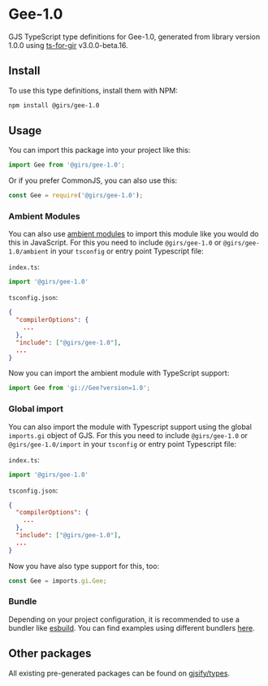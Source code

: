 
# Gee-1.0

GJS TypeScript type definitions for Gee-1.0, generated from library version 1.0.0 using [ts-for-gir](https://github.com/gjsify/ts-for-gir) v3.0.0-beta.16.


## Install

To use this type definitions, install them with NPM:
```bash
npm install @girs/gee-1.0
```

## Usage

You can import this package into your project like this:
```ts
import Gee from '@girs/gee-1.0';
```

Or if you prefer CommonJS, you can also use this:
```ts
const Gee = require('@girs/gee-1.0');
```

### Ambient Modules

You can also use [ambient modules](https://github.com/gjsify/ts-for-gir/tree/main/packages/cli#ambient-modules) to import this module like you would do this in JavaScript.
For this you need to include `@girs/gee-1.0` or `@girs/gee-1.0/ambient` in your `tsconfig` or entry point Typescript file:

`index.ts`:
```ts
import '@girs/gee-1.0'
```

`tsconfig.json`:
```json
{
  "compilerOptions": {
    ...
  },
  "include": ["@girs/gee-1.0"],
  ...
}
```

Now you can import the ambient module with TypeScript support: 

```ts
import Gee from 'gi://Gee?version=1.0';
```

### Global import

You can also import the module with Typescript support using the global `imports.gi` object of GJS.
For this you need to include `@girs/gee-1.0` or `@girs/gee-1.0/import` in your `tsconfig` or entry point Typescript file:

`index.ts`:
```ts
import '@girs/gee-1.0'
```

`tsconfig.json`:
```json
{
  "compilerOptions": {
    ...
  },
  "include": ["@girs/gee-1.0"],
  ...
}
```

Now you have also type support for this, too:

```ts
const Gee = imports.gi.Gee;
```

### Bundle

Depending on your project configuration, it is recommended to use a bundler like [esbuild](https://esbuild.github.io/). You can find examples using different bundlers [here](https://github.com/gjsify/ts-for-gir/tree/main/examples).

## Other packages

All existing pre-generated packages can be found on [gjsify/types](https://github.com/gjsify/types).


